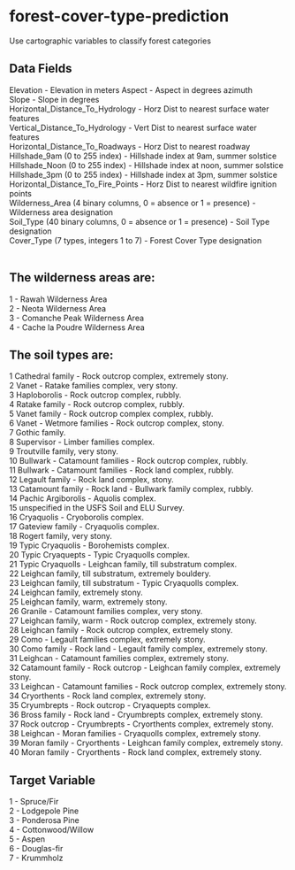 # forest-cover-type-prediction
Use cartographic variables to classify forest categories

## Data Fields
Elevation - Elevation in meters
Aspect - Aspect in degrees azimuth <br>
Slope - Slope in degrees<br>
Horizontal_Distance_To_Hydrology - Horz Dist to nearest surface water features<br>
Vertical_Distance_To_Hydrology - Vert Dist to nearest surface water features<br>
Horizontal_Distance_To_Roadways - Horz Dist to nearest roadway<br>
Hillshade_9am (0 to 255 index) - Hillshade index at 9am, summer solstice<br>
Hillshade_Noon (0 to 255 index) - Hillshade index at noon, summer solstice<br>
Hillshade_3pm (0 to 255 index) - Hillshade index at 3pm, summer solstice<br>
Horizontal_Distance_To_Fire_Points - Horz Dist to nearest wildfire ignition points<br>
Wilderness_Area (4 binary columns, 0 = absence or 1 = presence) - Wilderness area designation<br>
Soil_Type (40 binary columns, 0 = absence or 1 = presence) - Soil Type designation<br>
Cover_Type (7 types, integers 1 to 7) - Forest Cover Type designation<br>
<br>

## The wilderness areas are:

1 - Rawah Wilderness Area<br>
2 - Neota Wilderness Area<br>
3 - Comanche Peak Wilderness Area<br>
4 - Cache la Poudre Wilderness Area<br>

## The soil types are:

1 Cathedral family - Rock outcrop complex, extremely stony.<br>
2 Vanet - Ratake families complex, very stony.<br>
3 Haploborolis - Rock outcrop complex, rubbly.<br>
4 Ratake family - Rock outcrop complex, rubbly.<br>
5 Vanet family - Rock outcrop complex complex, rubbly.<br>
6 Vanet - Wetmore families - Rock outcrop complex, stony.<br>
7 Gothic family.<br>
8 Supervisor - Limber families complex.<br>
9 Troutville family, very stony.<br>
10 Bullwark - Catamount families - Rock outcrop complex, rubbly.<br>
11 Bullwark - Catamount families - Rock land complex, rubbly.<br>
12 Legault family - Rock land complex, stony.<br>
13 Catamount family - Rock land - Bullwark family complex, rubbly.<br>
14 Pachic Argiborolis - Aquolis complex.<br>
15 unspecified in the USFS Soil and ELU Survey.<br>
16 Cryaquolis - Cryoborolis complex.<br>
17 Gateview family - Cryaquolis complex.<br>
18 Rogert family, very stony.<br>
19 Typic Cryaquolis - Borohemists complex.<br>
20 Typic Cryaquepts - Typic Cryaquolls complex.<br>
21 Typic Cryaquolls - Leighcan family, till substratum complex.<br>
22 Leighcan family, till substratum, extremely bouldery.<br>
23 Leighcan family, till substratum - Typic Cryaquolls complex.<br>
24 Leighcan family, extremely stony.<br>
25 Leighcan family, warm, extremely stony.<br>
26 Granile - Catamount families complex, very stony.<br>
27 Leighcan family, warm - Rock outcrop complex, extremely stony.<br>
28 Leighcan family - Rock outcrop complex, extremely stony.<br>
29 Como - Legault families complex, extremely stony.<br>
30 Como family - Rock land - Legault family complex, extremely stony.<br>
31 Leighcan - Catamount families complex, extremely stony.<br>
32 Catamount family - Rock outcrop - Leighcan family complex, extremely stony.<br>
33 Leighcan - Catamount families - Rock outcrop complex, extremely stony.<br>
34 Cryorthents - Rock land complex, extremely stony.<br>
35 Cryumbrepts - Rock outcrop - Cryaquepts complex.<br>
36 Bross family - Rock land - Cryumbrepts complex, extremely stony.<br>
37 Rock outcrop - Cryumbrepts - Cryorthents complex, extremely stony.<br>
38 Leighcan - Moran families - Cryaquolls complex, extremely stony.<br>
39 Moran family - Cryorthents - Leighcan family complex, extremely stony.<br>
40 Moran family - Cryorthents - Rock land complex, extremely stony.<br>


## Target Variable
1 - Spruce/Fir <br>
2 - Lodgepole Pine<br>
3 - Ponderosa Pine<br>
4 - Cottonwood/Willow<br>
5 - Aspen<br>
6 - Douglas-fir<br>
7 - Krummholz<br>